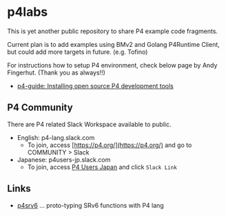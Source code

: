 # p4labs

This is yet another public repository to share P4 example code fragments.

Current plan is to add examples using BMv2 and Golang P4Runtime Client, but could add more targets in future. (e.g. Tofino)

For instructions how to setup P4 environment, check below page by Andy Fingerhut. (Thank you as always!!)
* [p4-guide: Installing open source P4 development tools](https://github.com/jafingerhut/p4-guide#installing-open-source-p4-development-tools)

## P4 Community

There are P4 related Slack Workspace available to public.

* English: p4-lang.slack.com
    * To join, access [https://p4.org/](https://p4.org/) and go to COMMUNITY > Slack
* Japanese: p4users-jp.slack.com
    * To join, access [P4 Users Japan](https://p4users.org/) and click `Slack Link`

## Links

* [p4srv6](https://github.com/ebiken/p4srv6) ... proto-typing SRv6 functions with P4 lang

